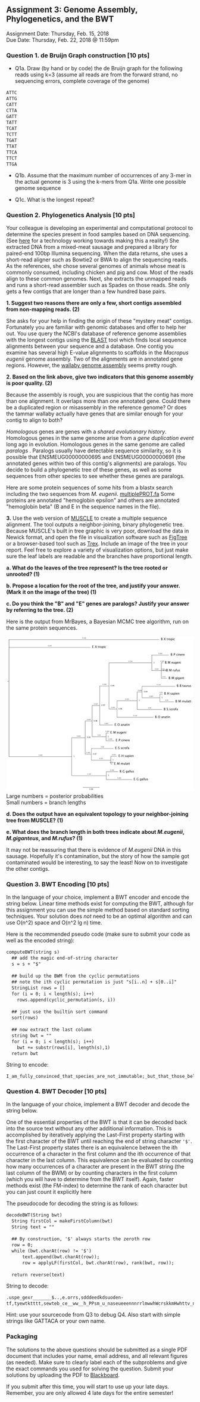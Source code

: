 ## Assignment 3: Genome Assembly, Phylogenetics, and the BWT
Assignment Date: Thursday, Feb. 15, 2018 <br>
Due Date: Thursday, Feb. 22, 2018 @ 11:59pm <br>


### Question 1. de Bruijn Graph construction [10 pts]
- Q1a. Draw (by hand or by code) the de Bruijn graph for the following reads using k=3 (assume all reads are from the forward strand, no sequencing errors, complete coverage of the genome)

```
ATTC
ATTG
CATT
CTTA
GATT
TATT
TCAT
TCTT
TGAT
TTAT
TTCA
TTCT
TTGA
```

- Q1b. Assume that the maximum number of occurrences of any 3-mer in the actual genome is 3 using the k-mers from Q1a. Write one possible genome sequence


- Q1c. What is the longest repeat? 


### Question 2. Phylogenetics Analysis [10 pts]

Your colleague is developing an experimental and computational protocol to determine the species present in food samples based on DNA sequencing. (See [here](https://bmcgenomics.biomedcentral.com/articles/10.1186/1471-2164-15-639) for a technology working towards making this a reality!) She extracted DNA from a mixed-meat sausage and prepared a library for paired-end 100bp Illumina sequencing. When the data returns, she uses a short-read aligner such as Bowtie2 or BWA to align the sequencing reads. As the references, she chose several genomes of animals whose meat is commonly consumed, including chicken and pig and cow. Most of the reads align to these common genomes. Next, she extracts the unmapped reads and runs a short-read assembler such as Spades on those reads. She only gets a few contigs that are longer than a few hundred base pairs. 

**1. Suggest two reasons there are only a few, short contigs assembled from non-mapping reads. (2)**

She asks for your help in finding the origin of these "mystery meat" contigs. Fortunately you are familiar with genomic databases and offer to help her out. You use query the NCBI's database of reference genome assemblies with the longest contigs using the [BLAST](https://blast.ncbi.nlm.nih.gov/Blast.cgi) tool which finds local sequence alignments between your sequence and a database. One contig you examine has several high E-value alignments to scaffolds in the *Macropus eugenii* genome assembly. Two of the alignments are in annotated gene regions. However, the [wallaby genome assembly](https://www.ncbi.nlm.nih.gov/assembly/GCA_000004035.1/) seems pretty rough. 

**2. Based on the link above, give two indicators that this genome assembly is poor quality. (2)** 

Because the assembly is rough, you are suspicious that the contig has more than one alignment. It overlaps more than one annotated gene. Could there be a duplicated region or misassembly in the reference genome? Or does the tammar wallaby actually have genes that are similar enough for your contig to align to both?

*Homologous* genes are genes with a *shared evolutionary history*. Homologous genes in the same genome arise from a *gene duplication event* long ago in evolution. Homologous genes in the same genome are called *paralogs*
. Paralogs usually have detectable sequence similarity, so it is possible that ENSMEUG00000000695 and ENSMEUG00000000691 (the annotated genes within two of this contig's alignments) are paralogs. You decide to build a phylogenetic tree of these genes, as well as some sequences from other species to see whether these genes are paralogs.

Here are some protein sequences of some hits from a blastx search including the two sequences from *M. eugenii*. [multiplePROT.fa](multiplePROT.fa) Some proteins are annotated "hemoglobin epsilon" and others are annotated "hemoglobin beta" (B and E in the sequence names in the file). 

**3.** Use the web version of [MUSCLE](https://www.ebi.ac.uk/Tools/msa/muscle/) to create a multiple sequence alignment. The tool outputs a neighbor-joining, binary phylogenetic tree. Because MUSCLE's built in tree graphic is very poor, download the data in Newick format, and open the file in visualization software such as [FigTree](http://tree.bio.ed.ac.uk/software/figtree/) or a browser-based tool such as [Trex](http://www.trex.uqam.ca/index.php?action=newick). Include an image of the tree in your report. Feel free to explore a variety of visualization options, but just make sure the leaf labels are readable and the branches have proportional length.

**a. What do the leaves of the tree represent? Is the tree rooted or unrooted? (1)**

**b. Propose a location for the root of the tree, and justify your answer. (Mark it on the image of the tree) (1)**

**c. Do you think the "B" and "E" genes are paralogs? Justify your answer by referring to the tree. (2)**

Here is the output from MrBayes, a Bayesian MCMC tree algorithm, run on the same protein sequences.

![](assignment3.nex.txt.con.tre.png)
Large numbers = posterior probabilities  
Small numbers = branch lengths

**d. Does the output have an equivalent topology to your neighbor-joining tree from MUSCLE? (1)**

**e. What does the branch length in both trees indicate about *M.eugenii*, *M.giganteus*, and *M.rufus*? (1)**

It may not be reassuring that there is evidence of *M.eugenii* DNA in this sausage. Hopefully it's contamination, but the story of how the sample got contaminated would be interesting, to say the least! Now on to investigate the other contigs.

### Question 3. BWT Encoding [10 pts]

In the language of your choice, implement a BWT encoder and encode the string below. Linear time methods exist for computing the BWT, although for this assignment you can use the simple method based on standard sorting techniques. Your solution does *not* need to be an optimal algorithm and can use O(n^2) space and O(n^2 lg n) time. 

Here is the recommended pseudo code (make sure to submit your code as well as the encoded string):

```
computeBWT(string s)
  ## add the magic end-of-string character
  s = s + "$"
 
  ## build up the BWM from the cyclic permutations
  ## note the ith cyclic permutation is just "s[i..n] + s[0..i]"
  StringList rows = []
  for (i = 0; i < length(s); i++)
    rows.append(cyclic_permutation(s, i))

  ## just use the builtin sort command
  sort(rows)

  ## now extract the last column
  string bwt = ""
  for (i = 0; i < length(s); i++)
    bwt += substr(rows[i], length(s),1)
  return bwt
```

String to encode:
```
I_am_fully_convinced_that_species_are_not_immutable;_but_that_those_belonging_to_what_are_called_the_same_genera_are_lineal_descendants_of_some_other_and_generally_extinct_species,_in_the_same_manner_as_the_acknowledged_varieties_of_any_one_species_are_the_descendants_of_that_species._Furthermore,_I_am_convinced_that_natural_selection_has_been_the_most_important,_but_not_the_exclusive,_means_of_modification.
```


### Question 4. BWT Decoder [10 pts]

In the language of your choice, implement a BWT decoder and decode the string below. 

One of the essential properties of the BWT is that it can be decoded back into the source text without any other additional information. This is accomplished by iteratively applying the Last-First property starting with the first character of the BWT until reaching the end of string character `'$'`. The Last-First property states there is an equivalence between the ith occurrence of a character in the first column and the ith occurrence of that character in the last column. This equivalence can be evaluated by counting how many occurrences of a character are present in the BWT string (the last column of the BWM) or by counting characters in the first column (which you will have to determine from the BWT itself). Again, faster methods exist (the FM-index) to determine the rank of each character but you can just count it explicitly here

The pseudocode for decoding the string is as follows:

```
decodeBWT(String bwt) 
  String firstCol = makeFirstColumn(bwt)
  String text = ""
  
  ## By construction, '$' always starts the zeroth row
  row = 0;
  while (bwt.charAt(row) != '$')
      text.append(bwt.charAt(row));
      row = applyLF(firstCol, bwt.charAt(row), rank(bwt, row));
  
  return reverse(text)
```

String to decode:
```
.uspe_gexr_______$..,e.orrs,sdddeedkdsuoden-tf,tyewtktttt,sewteb_ce__ww__h_PPsm_u_naseueeennnrrlmwwhWcrskkmHwhttv_no_nnwttzKt_l_ocoo_be___aaaooaAakiiooett_oooi_sslllfyyD__uouuueceetenagan___rru_aasanIiatt__c__saacooor_ootjeae______ir__a
```

Hint: use your sourcecode from Q3 to debug Q4. Also start with simple strings like GATTACA or your own name.


### Packaging

The solutions to the above questions should be submitted as a single PDF document that includes your name, email address, and 
all relevant figures (as needed). Make sure to clearly label each of the subproblems and give the exact commands you used for 
solving the question. Submit your solutions by uploading the PDF to [Blackboard](https://blackboard.jhu.edu/). 

If you submit after this time, you will start to use up your late days. Remember, you are only allowed 4 late days for the entire semester!


